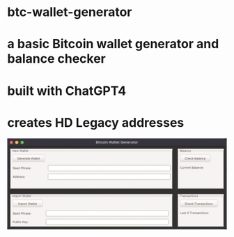 # btc-wallet-generator
# a basic Bitcoin wallet generator and balance checker
# built with ChatGPT4
# creates HD Legacy addresses
![My Image](ss1.png)